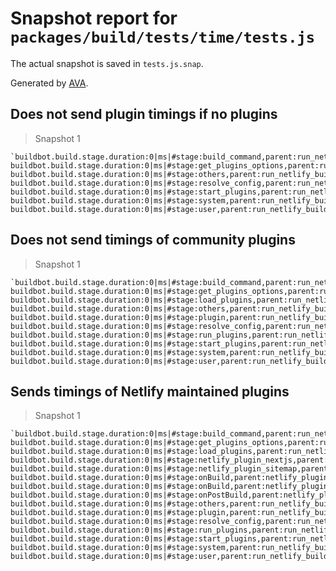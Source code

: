 # Snapshot report for `packages/build/tests/time/tests.js`

The actual snapshot is saved in `tests.js.snap`.

Generated by [AVA](https://ava.li).

## Does not send plugin timings if no plugins

> Snapshot 1

    `buildbot.build.stage.duration:0|ms|#stage:build_command,parent:run_netlify_build␊
    buildbot.build.stage.duration:0|ms|#stage:get_plugins_options,parent:run_netlify_build␊
    buildbot.build.stage.duration:0|ms|#stage:others,parent:run_netlify_build␊
    buildbot.build.stage.duration:0|ms|#stage:resolve_config,parent:run_netlify_build␊
    buildbot.build.stage.duration:0|ms|#stage:start_plugins,parent:run_netlify_build␊
    buildbot.build.stage.duration:0|ms|#stage:system,parent:run_netlify_build_per_type␊
    buildbot.build.stage.duration:0|ms|#stage:user,parent:run_netlify_build_per_type`

## Does not send timings of community plugins

> Snapshot 1

    `buildbot.build.stage.duration:0|ms|#stage:build_command,parent:run_netlify_build␊
    buildbot.build.stage.duration:0|ms|#stage:get_plugins_options,parent:run_netlify_build␊
    buildbot.build.stage.duration:0|ms|#stage:load_plugins,parent:run_netlify_build␊
    buildbot.build.stage.duration:0|ms|#stage:others,parent:run_netlify_build␊
    buildbot.build.stage.duration:0|ms|#stage:plugin,parent:run_netlify_build_per_type␊
    buildbot.build.stage.duration:0|ms|#stage:resolve_config,parent:run_netlify_build␊
    buildbot.build.stage.duration:0|ms|#stage:run_plugins,parent:run_netlify_build␊
    buildbot.build.stage.duration:0|ms|#stage:start_plugins,parent:run_netlify_build␊
    buildbot.build.stage.duration:0|ms|#stage:system,parent:run_netlify_build_per_type␊
    buildbot.build.stage.duration:0|ms|#stage:user,parent:run_netlify_build_per_type`

## Sends timings of Netlify maintained plugins

> Snapshot 1

    `buildbot.build.stage.duration:0|ms|#stage:build_command,parent:run_netlify_build␊
    buildbot.build.stage.duration:0|ms|#stage:get_plugins_options,parent:run_netlify_build␊
    buildbot.build.stage.duration:0|ms|#stage:load_plugins,parent:run_netlify_build␊
    buildbot.build.stage.duration:0|ms|#stage:netlify_plugin_nextjs,parent:run_plugins␊
    buildbot.build.stage.duration:0|ms|#stage:netlify_plugin_sitemap,parent:run_plugins␊
    buildbot.build.stage.duration:0|ms|#stage:onBuild,parent:netlify_plugin_nextjs␊
    buildbot.build.stage.duration:0|ms|#stage:onBuild,parent:netlify_plugin_sitemap␊
    buildbot.build.stage.duration:0|ms|#stage:onPostBuild,parent:netlify_plugin_sitemap␊
    buildbot.build.stage.duration:0|ms|#stage:others,parent:run_netlify_build␊
    buildbot.build.stage.duration:0|ms|#stage:plugin,parent:run_netlify_build_per_type␊
    buildbot.build.stage.duration:0|ms|#stage:resolve_config,parent:run_netlify_build␊
    buildbot.build.stage.duration:0|ms|#stage:run_plugins,parent:run_netlify_build␊
    buildbot.build.stage.duration:0|ms|#stage:start_plugins,parent:run_netlify_build␊
    buildbot.build.stage.duration:0|ms|#stage:system,parent:run_netlify_build_per_type␊
    buildbot.build.stage.duration:0|ms|#stage:user,parent:run_netlify_build_per_type`
